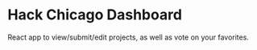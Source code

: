 # Hack Chicago Dashboard

React app to view/submit/edit projects, as well as vote on your favorites.
